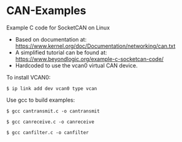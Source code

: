 # CAN-Examples
Example C code for SocketCAN on Linux

* Based on documentation at: https://www.kernel.org/doc/Documentation/networking/can.txt
* A simplified tutorial can be found at: https://www.beyondlogic.org/example-c-socketcan-code/
* Hardcoded to use the vcan0 virtual CAN device.

To install VCAN0:
```
$ ip link add dev vcan0 type vcan
```
Use gcc to build examples:
```
$ gcc cantransmit.c -o cantransmit

$ gcc canreceive.c -o canreceive

$ gcc canfilter.c -o canfilter
```
